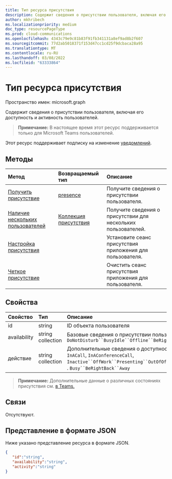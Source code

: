 ```yaml
---
title: Тип ресурса присутствия
description: Содержит сведения о присутствии пользователя, включая его доступность и активность пользователей.
author: mkhribech
ms.localizationpriority: medium
doc_type: resourcePageType
ms.prod: cloud-communications
ms.openlocfilehash: 4343c79e9c81b83f91fb341131a8ef9ad8b2f607
ms.sourcegitcommit: 77d2ab5018371f153d47cc1cd25f9dcbaca28a95
ms.translationtype: MT
ms.contentlocale: ru-RU
ms.lasthandoff: 03/08/2022
ms.locfileid: "63333864"
---
```

# <a name="presence-resource-type"></a>Тип ресурса присутствия

Пространство имен: microsoft.graph

Содержит сведения о присутствии пользователя, включая его доступность и активность пользователей.

> **Примечание:** В настоящее время этот ресурс поддерживается только для Microsoft Teams пользователей.

Этот ресурс поддерживает подписку на изменение [уведомлений](/graph/webhooks).

## <a name="methods"></a>Методы

| Метод                                                                               | Возвращаемый тип                                     | Описание                                         |
| :----------------------------------------------------------------------------------- | :---------------------------------------------- | :-------------------------------------------------- |
| [Получить присутствие](../api/presence-get.md)                                               | [presence](../resources/presence.md)            | Получите сведения о присутствии пользователя.                  |
| [Наличие нескольких пользователей](../api/cloudcommunications-getpresencesbyuserid.md) | [Коллекция присутствия](../resources/presence.md) | Получите сведения о присутствии для нескольких пользователей.    |
| [Настройка присутствия](../api/presence-setpresence.md)                                       |                                                 | Установите сеанс присутствия приложения для пользователя.   |
| [Четкое присутствие](../api/presence-clearpresence.md)                                   |                                                 | Очистить сеанс присутствия приложения для пользователя. |

## <a name="properties"></a>Свойства

| Свойство | Тип              | Описание                                                                                                                                                                                                                                                                                       |
| :----------- | :---------------- | :------------------------------------------------------------------------------------------------------------------------------------------------------------------------------------------------------------------------------------------------------------------------------------------------ |
| id           | string            | ID объекта пользователя                                                                                                                                                                                                                                                                                |
| availability | string collection | Базовые сведения о присутствии пользователя. Возможные значения : `Available`, , , , `Busy`, `DoNotDisturb``BusyIdle``Offline``BeRightBack``Away``AvailableIdle``PresenceUnknown`                                                                                                              |
| действие     | string collection | Дополнительные сведения о доступности пользователя. Возможные значения: `Available`, , , , `DoNotDisturb`, `InACall`, `InAConferenceCall`, `Inactive``OffWork``Presenting``OutOfOffice``UrgentInterruptionsOnly``PresenceUnknown``Offline``InAMeeting`, . `Busy``BeRightBack``Away` |

>**Примечание:** Дополнительные данные о различных состояниях присутствия см. [в Teams.](/microsoftteams/presence-admins) 

## <a name="relationships"></a>Связи

Отсутствуют.

## <a name="json-representation"></a>Представление в формате JSON

Ниже указано представление ресурса в формате JSON.

<!-- {
  "blockType": "resource",
  "optionalProperties": [
  ],
  "@odata.type": "microsoft.graph.presence"
}-->
```json
{
   "id":"string",
   "availability":"string",
   "activity":"string"
}
```
